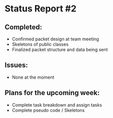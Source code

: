 # Status Report #2 #

## Completed: ##
  * Confirmed packet design at team meeting
  * Skeletons of public classes
  * Finalized packet structure and data being sent

## Issues: ##
  * None at the moment

## Plans for the upcoming week: ##
  * Complete task breakdown and assign tasks
  * Complete pseudo code / Skeletons